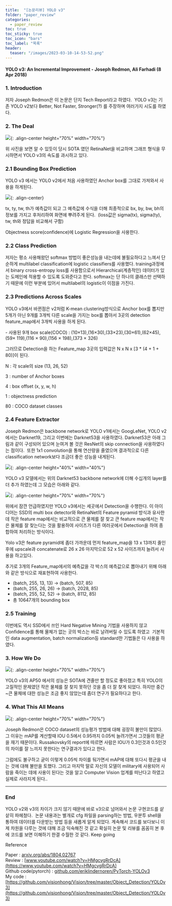 ```yaml
---
title:  "[논문리뷰] YOLO v3"
folder: "paper_review"
categories:
  - paper_review
toc: true
toc_sticky: true
toc_icon: "bars"
toc_label: "목록"
header:
  teaser: "/images/2023-03-10-14-53-52.png"
---
```


#### YOLO v3: An Incremental Improvement - Joseph Redmon, Ali Farhadi (8 Apr 2018)

### **1\. Introduction**

저자 Joseph Redmon은 이 논문은 단지 Tech Report라고 하였다.  YOLO v3는 기존 YOLO v2보다 Better, Not Faster, Stronger(?) 를 주장하며 여러가지 시도를 하였다.

### **2\. The Deal**

![](/images/../images/2023-03-10-14-53-52.png){: .align-center height="70%" width="70%"}<br>

위 사진을 보면 알 수 있듯이 당시 SOTA 였던 RetinaNet을 비교하며 그래프 형식을 무시하면서 YOLO v3의 속도를 과시하고 있다. 

### **2.1 Bounding Box Prediction**

YOLO v3 에서는 YOLO v2에서 처음 사용하였던 Anchor box를 그대로 가져와서 사용을 하게된다.

![](/images/../images/2023-03-10-14-53-59.png){: .align-center}<br>

tx, ty, tw, th가 예측값이 되고 그 예측값에 수식을 더해 최종적으로 bx, by, bw, bh의 정보를 가지고 후처리하여 화면에 뿌려주게 된다.  (loss값은 sigma(tx), sigma(ty), tw, th와 정답을 비교해서 구함)

Objectness score(confidence)에 Logistic Regression을 사용한다.

### **2.2 Class Prediction**

저자는 평소 사용해왔던 softmax 방법이 좋은성능을 내는데에 불필요하다고 느껴서 단순하게 multilabel classification에 logistic classifiers를 사용했다. training과정에서 binary cross-entropy loss를 사용함으로서 Hierarchical(계층적인) 데이터가 있는 도메인에 적용할 수 있도록 도와준다고 한다. softmax는 단 하나의 클래스만 선택하기 때문에 이런 부분에 있어서 multilabel의 logistic이 이점을 가진다.

### **2.3 Predictions Across Scales**

YOLO v3에서 바뀐점은 v2처럼 K-mean clustering방식으로 Anchor box를 뽑지만 5개가 아닌 9개를 3개씩 다른 scale을 가지는 box를 뽑아서 3곳의 detection feature\_map에서 3개씩 사용을 하게 된다.

\- 사용된 9개 box scale(COCO) : (10×13),(16×30),(33×23),(30×61),(62×45),(59× 119),(116 × 90),(156 × 198),(373 × 326)

그러므로 Detection을 하는 Feature\_map 3곳의 입력값은 N x N x \[3 \* (4 + 1 + 80)\]이 된다.

N : 각 scale의 size (13, 26, 52)

3 : number of Anchor boxes

4 : box offset (x, y, w, h)

1 : objectness prediction

80 : COCO dataset classes

### **2.4 Feature Extractor**

Joseph Redmon은 backbone network로 YOLO v1에서는 GoogLeNet, YOLO v2에서는 Darknet19, 그리고 이번에는 Darknet53을 사용하였다. Darknet53은 아래 그림과 같이 구성되어 있으며 눈여겨 볼 것은 ResNet의 skip connection을 사용하였다는 점이다.  또한 1x1 convolution을 통해 연산량을 줄였으며 결과적으로 다른 classification network보다 조금더 좋은 성능을 내게된다.

![](/images/../images/2023-03-10-14-54-09.png){: .align-center height="40%" width="40%"}<br>

YOLO v3 모델에서는 위의 Darknet53 backbone network에 더해 수십개의 layer를 더 추가 하였는데 그 모습은 아래와 같다.

![](/images/../images/2023-03-10-14-54-22.png){: .align-center height="70%" width="70%"}<br>

위에서 잠깐 언급하였지만 YOLO v3에서는 세곳에서 Detection을 수행한다. 이 아이디어는 SSD의 multi box detector와 RetinaNet의 Feature pyramid 방식과 유사한데 작은 feature map에서는 비교적으로 큰 물제를 잘 찾고 큰 feature map에서는 작은 물체를 잘 찾는다는 것을 활용하여 사이즈가 다른 여러곳에서 Detection을 하여 종합하여 처리하는 방식이다.

Yolo v3은 feature pyramid에 좀더 가까운데 먼저 feature\_map을 13 x 13까지 줄인 후에 upscale과 concatenate로 26 x 26 마지막으로 52 x 52 사이즈까지 늘려서 사용을 하고있다.

추가로 3개의 Feature\_map에서의 예측값을 각 박스의 예측값으로 뽑아내기 위해 아래와 같은 방식으로 재표현하여 사용한다.

-   (batch, 255, 13, 13) -> (batch, 507, 85)
-   (batch, 255, 26, 26) -> (batch, 2028, 85)
-   (batch, 255, 52, 52) -> (batch, 8112, 85)
-   총 10647개의 bounding box

### **2.5 Training**

이번에도 역시 SSD에서 쓰인 Hard Negative Mining 기법을 사용하지 않고 Confidence를 통해 물체가 없는 곳의 박스는 바로 날려버릴 수 있도록 하였고  기본적인 data augmentation, batch normalization등 standard한 기법들은 다 사용을 하였다.

### **3\. How We Do**

![](/images/../images/2023-03-10-14-54-36.png){: .align-center height="70%" width="70%"}<br>

YOLO v3의 AP50 에서의 성능은 SOTA에 견줄만 할 정도로 좋아졌고 특히 YOLO의 고질적인 문제였던 작은 물체를 잘 찾지 못하던 것을 좀 더 잘 찾게 되었다. 하지만 중간~큰 물체에 대한 성능은 조금 좋지 않았는데 좀더 연구가 필요하다고 한다.

### **4\. What This All Means**

![](/images/../images/2023-03-10-14-54-42.png){: .align-center height="70%" width="70%"}<br>

Joseph Redmon은 COCO dataset의 성능평가 방법에 대해 굉장히 불만이 많았다. 그 이유는 mAP를 계산할때 IOU 0.5에서 0.95까지 0.05씩 늘려가면서 그것들의 평균을 재기 때문이다. Russakovsky의 report에 따르면 사람은 IOU가 0.3인것과 0.5인것의 차이를 잘 느끼지 못한다는 연구결과가 있다고 한다. 

그럼에도 불구하고 굳이 이렇게 0.05씩 차이를 둬가면서 mAP에 대해 또다시 평균을 내는 것에 대해 불만을 토했다. 그리고 마지막 말로 자신의 모델이 military에 사용되어 사람을 죽이는 데에 사용이 된다는 것을 알고 Computer Vision 업계를 떠난다고 하였고 실제로 사라지게 된다..

---

### **End**

YOLO v2와 v3의 차이가 크지 않기 때문에 바로 v3으로 넘어와서 논문 구현코드를 샅샅히 파헤쳤다.  논문 내용과는 별개로 cfg 파일을 parsing하는 방법, 우분투 shell을 통하여 데이터를 다운받는 방법 등을 새롭게 알게 되었다. 계속해서 코드를 보다보니 이제 차원을 다루는 것에 대해 조금 익숙해진 것 같고 확실히 논문 및 리뷰를 꼼꼼히 본 후에 코드를 보면 이해하기 한결 수월한 것 같다. 
Keep going

Reference

Paper : [arxiv.org/abs/1804.02767](https://arxiv.org/abs/1804.02767)  
Review : [www.youtube.com/watch?v=HMgcvgRrDcA](https://www.youtube.com/watch?v=HMgcvgRrDcA)  
Github code(pytorch) : [github.com/eriklindernoren/PyTorch-YOLOv3](https://github.com/eriklindernoren/PyTorch-YOLOv3)  
My code : [https://github.com/visionhong/Vision/tree/master/Object_Detection/YOLOv3](https://github.com/visionhong/Vision/tree/master/Object_Detection/YOLOv3)